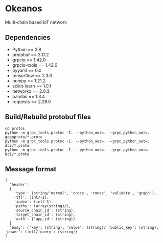 # Okeanos
Multi-chain based IoT network

## Dependencies
* Python == 3.8
* protobuf == 3.17.2
* grpcio == 1.42.0
* grpcio-tools == 1.42.0
* pyyaml == 6.0
* tensorflow == 2.3.0
* numpy == 1.21.2
* scikit-learn == 1.0.1
* networkx == 2.6.3
* pandas == 1.3.4
* requests == 2.26.0

## Build/Rebuild protobuf files
```
cd protos
python -m grpc_tools.protoc -I. --python_out=. --grpc_python_out=. gogoproto/*.proto
python -m grpc_tools.protoc -I. --python_out=. --grpc_python_out=. dci/*.proto
python -m grpc_tools.protoc -I. --python_out=. --grpc_python_out=. bci/*.proto
```

## Message format
```
{
  'header':
  {
    'type': (string/'normal', 'cross', 'route', 'validate', 'graph'),
    'ttl': (int/-1),
    'index': (int/-1),
    'paths': (array(string)/),
    'source_chain_id': (string),
    'target_chain_id': (string),
    'auth': {'app_id': (string)}
  }
  'body': {'key': (string), 'value': (string)/ 'public_key': (string), 'power': (int)/'query': (string)}
}
```
